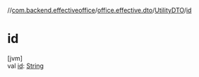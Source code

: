 //[com.backend.effectiveoffice](../../../index.md)/[office.effective.dto](../index.md)/[UtilityDTO](index.md)/[id](id.md)

# id

[jvm]\
val [id](id.md): [String](https://kotlinlang.org/api/latest/jvm/stdlib/kotlin/-string/index.html)
